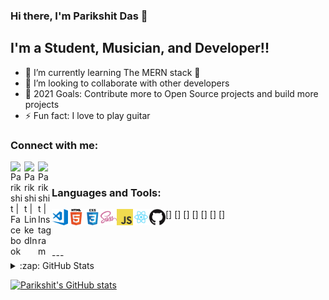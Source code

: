 ### Hi there, I'm Parikshit Das 👋


## I'm a Student, Musician, and Developer!!

- 🌱 I’m currently learning The MERN stack 🤣
- 👯 I’m looking to collaborate with other developers
- 🥅 2021 Goals: Contribute more to Open Source projects and build more projects
- ⚡ Fun fact: I love to play guitar 


### Connect with me:

[<img align="left" alt="Parikshit | Facebook" width="22px" src="https://cdn.jsdelivr.net/npm/simple-icons@v3/icons/facebook.svg" />][facebook]
[<img align="left" alt="Parikshit | LinkedIn" width="22px" src="https://cdn.jsdelivr.net/npm/simple-icons@v3/icons/linkedin.svg" />][linkedin]
[<img align="left" alt="Parikshit | Instagram" width="22px" src="https://cdn.jsdelivr.net/npm/simple-icons@v3/icons/instagram.svg" />][instagram]

<br />

### Languages and Tools:

[<img align="left" alt="Visual Studio Code" width="26px" src="https://raw.githubusercontent.com/github/explore/80688e429a7d4ef2fca1e82350fe8e3517d3494d/topics/visual-studio-code/visual-studio-code.png" />]
[<img align="left" alt="HTML5" width="26px" src="https://raw.githubusercontent.com/github/explore/80688e429a7d4ef2fca1e82350fe8e3517d3494d/topics/html/html.png" />]
[<img align="left" alt="CSS3" width="26px" src="https://raw.githubusercontent.com/github/explore/80688e429a7d4ef2fca1e82350fe8e3517d3494d/topics/css/css.png" />]
[<img align="left" alt="Sass" width="26px" src="https://raw.githubusercontent.com/github/explore/80688e429a7d4ef2fca1e82350fe8e3517d3494d/topics/sass/sass.png" />]
[<img align="left" alt="JavaScript" width="26px" src="https://raw.githubusercontent.com/github/explore/80688e429a7d4ef2fca1e82350fe8e3517d3494d/topics/javascript/javascript.png" />]
[<img align="left" alt="React" width="26px" src="https://raw.githubusercontent.com/github/explore/80688e429a7d4ef2fca1e82350fe8e3517d3494d/topics/react/react.png" />]
[<img align="left" alt="GitHub" width="26px" src="https://raw.githubusercontent.com/github/explore/78df643247d429f6cc873026c0622819ad797942/topics/github/github.png" />]

<br />
<br />
---


<details>
  <summary>:zap: GitHub Stats</summary>
  <img align="left" alt="Parikshit's GitHub Stats" src="https://github-readme-stats.parikshitdas10.vercel.app/api?username=parikshitdas10&show_icons=true&hide_border=true" />
   
</details>

[instagram]: https://www.instagram.com/parikshitdas10/
[linkedin]: https://www.linkedin.com/in/parikshit-das-3b5b381b5/
[facebook]: https://www.facebook.com/parikshit.das.7127/
[![Parikshit's GitHub stats](https://github-readme-stats.vercel.app/api?username=parikshitdas10)](https://github.com/parikshitdas10/github-readme-stats)
